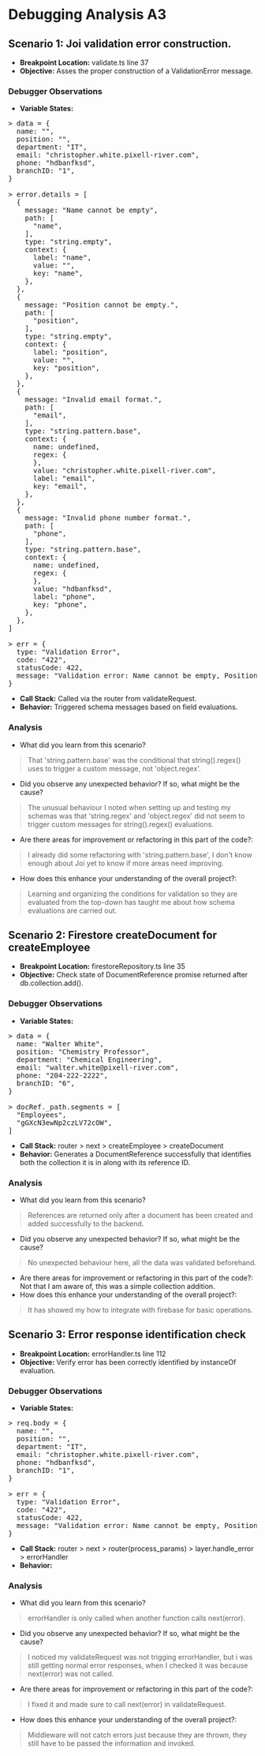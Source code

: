 # Debugging Analysis A3

## Scenario 1: Joi validation error construction.

-   **Breakpoint Location:** validate.ts line 37
-   **Objective:** Asses the proper construction of a ValidationError message.

### Debugger Observations

-   **Variable States:**
<pre>
> data = {
  name: "",
  position: "",
  department: "IT",
  email: "christopher.white.pixell-river.com",
  phone: "hdbanfksd",
  branchID: "1",
}

> error.details = [
  {
    message: "Name cannot be empty",
    path: [
      "name",
    ],
    type: "string.empty",
    context: {
      label: "name",
      value: "",
      key: "name",
    },
  },
  {
    message: "Position cannot be empty.",
    path: [
      "position",
    ],
    type: "string.empty",
    context: {
      label: "position",
      value: "",
      key: "position",
    },
  },
  {
    message: "Invalid email format.",
    path: [
      "email",
    ],
    type: "string.pattern.base",
    context: {
      name: undefined,
      regex: {
      },
      value: "christopher.white.pixell-river.com",
      label: "email",
      key: "email",
    },
  },
  {
    message: "Invalid phone number format.",
    path: [
      "phone",
    ],
    type: "string.pattern.base",
    context: {
      name: undefined,
      regex: {
      },
      value: "hdbanfksd",
      label: "phone",
      key: "phone",
    },
  },
]

> err = {
  type: "Validation Error",
  code: "422",
  statusCode: 422,
  message: "Validation error: Name cannot be empty, Position cannot be empty., Invalid email format., Invalid phone number format."
}
</pre>
-   **Call Stack:** Called via the router from validateRequest.
-   **Behavior:** Triggered schema messages based on field evaluations.

### Analysis

-   What did you learn from this scenario?
> That 'string.pattern.base' was the conditional that string().regex() uses to trigger a custom message, not 'object.regex'.
-   Did you observe any unexpected behavior? If so, what might be the cause?
> The unusual behaviour I noted when setting up and testing my schemas was that 'string.regex' and 'object.regex' did not seem to trigger custom messages for string().regex() evaluations.
-   Are there areas for improvement or refactoring in this part of the code?:
> I already did some refactoring with 'string.pattern.base', I don't know enough about Joi yet to know if more areas need improving.
-   How does this enhance your understanding of the overall project?:
> Learning and organizing the conditions for validation so they are evaluated from the top-down has taught me about how schema evaluations are carried out.

## Scenario 2: Firestore createDocument for createEmployee

-   **Breakpoint Location:** firestoreRepository.ts line 35
-   **Objective:** Check state of DocumentReference promise returned after db.collection.add().

### Debugger Observations

-   **Variable States:**
<pre>
> data = {
  name: "Walter White",
  position: "Chemistry Professor",
  department: "Chemical Engineering",
  email: "walter.white@pixell-river.com",
  phone: "204-222-2222",
  branchID: "6",
}

> docRef._path.segments = [
  "Employees",
  "gGXcN3ewNp2czLV72cOW",
]
</pre>
-   **Call Stack:** router > next > createEmployee > createDocument
-   **Behavior:** Generates a DocumentReference successfully that identifies both the collection it is in along with its reference ID.

### Analysis

-   What did you learn from this scenario?
> References are returned only after a document has been created and added successfully to the backend.
-   Did you observe any unexpected behavior? If so, what might be the cause?
> No unexpected behaviour here, all the data was validated beforehand.
-   Are there areas for improvement or refactoring in this part of the code?:
Not that I am aware of, this was a simple collection addition.
-   How does this enhance your understanding of the overall project?:
> It has showed my how to integrate with firebase for basic operations.

## Scenario 3: Error response identification check

-   **Breakpoint Location:** errorHandler.ts line 112
-   **Objective:** Verify error has been correctly identified by instanceOf evaluation.

### Debugger Observations

-   **Variable States:**
<pre>
> req.body = {
  name: "",
  position: "",
  department: "IT",
  email: "christopher.white.pixell-river.com",
  phone: "hdbanfksd",
  branchID: "1",
}

> err = {
  type: "Validation Error",
  code: "422",
  statusCode: 422,
  message: "Validation error: Name cannot be empty, Position cannot be empty., Invalid email format., Invalid phone number format."
}
</pre>
-   **Call Stack:** router > next > router(process_params) > layer.handle_error > errorHandler
-   **Behavior:** 

### Analysis

-   What did you learn from this scenario?
> errorHandler is only called when another function calls next(error).
-   Did you observe any unexpected behavior? If so, what might be the cause?
> I noticed my validateRequest was not trigging errorHandler, but i was still getting normal error responses, when I checked it was because next(error) was not called.
-   Are there areas for improvement or refactoring in this part of the code?:
> I fixed it and made sure to call next(error) in validateRequest.
-   How does this enhance your understanding of the overall project?:
> Middleware will not catch errors just because they are thrown, they still have to be passed the information and invoked.